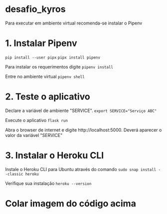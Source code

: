 # desafio_kyros

Para executar em ambiente virtual recomenda-se instalar o Pipenv

# 1. Instalar Pipenv
`pip install --user pipx`
`pipx install pipenv`

Para instalar os requerimentos digite
`pipenv install`

Entre no ambiente virtual
`pipenv shell`

# 2. Teste o aplicativo

Declare a variável de ambiente "SERVICE".
`export SERVICE="Serviço ABC"`

Execute o aplicativo
`flask run`

Abra o browser de internet e digite http://localhost:5000.
Deverá aparecer o valor da variável "SERVICE"

# 3. Instalar o Heroku CLI

Instale o Heroku CLI para Ubuntu através do comando
`sudo snap install --classic heroku`

Verifique sua instalação
`heroku --version`

# Colar imagem do código acima



